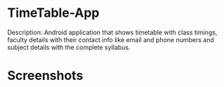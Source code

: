 # TimeTable-App
Description: Android application that shows timetable with class timings, faculty details with their contact info like email and phone numbers and subject details with the complete syllabus.
# Screenshots

